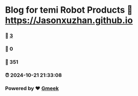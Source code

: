 # Blog for temi Robot Products :link: https://Jasonxuzhan.github.io 
### :page_facing_up: [3](https://Jasonxuzhan.github.io/tag.html) 
### :speech_balloon: 0 
### :hibiscus: 351 
### :alarm_clock: 2024-10-21 21:33:08 
### Powered by :heart: [Gmeek](https://github.com/Meekdai/Gmeek)
